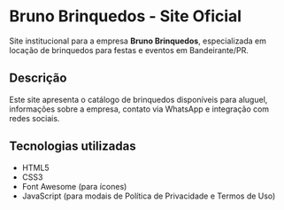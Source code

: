 # Bruno Brinquedos - Site Oficial

Site institucional para a empresa **Bruno Brinquedos**, especializada em locação de brinquedos para festas e eventos em Bandeirante/PR.

## Descrição

Este site apresenta o catálogo de brinquedos disponíveis para aluguel, informações sobre a empresa, contato via WhatsApp e integração com redes sociais.

## Tecnologias utilizadas

- HTML5
- CSS3
- Font Awesome (para ícones)
- JavaScript (para modais de Política de Privacidade e Termos de Uso)


